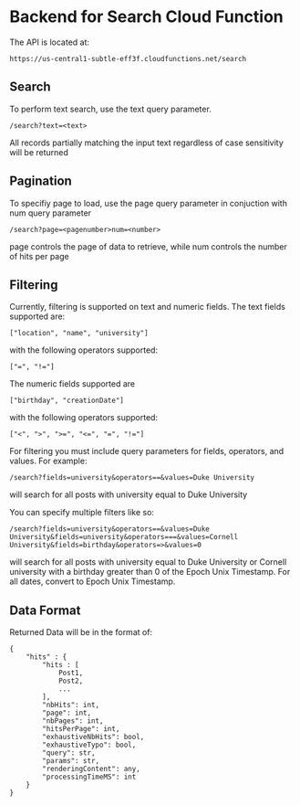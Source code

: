 # Backend for Search Cloud Function

The API is located at:
```
https://us-central1-subtle-eff3f.cloudfunctions.net/search
```

## Search

To perform text search, use the text query parameter. 

```
/search?text=<text>
```

All records partially matching the input text regardless of case sensitivity will be returned

## Pagination

To specifiy page to load, use the page query parameter in conjuction with num query parameter

```
/search?page=<pagenumber>num=<number>
```

page controls the page of data to retrieve, while num controls the number of hits per page

## Filtering

Currently, filtering is supported on text and numeric fields. 
The text fields supported are:
```
["location", "name", "university"]
```
with the following operators supported:
```
["=", "!="]
```

The numeric fields supported are
```
["birthday", "creationDate"]
```
with the following operators supported:
```
["<", ">", ">=", "<=", "=", "!="]
```

For filtering you must include query parameters for fields, operators, and values. 
For example:
```
/search?fields=university&operators==&values=Duke University
```
will search for all posts with university equal to Duke University

You can specify multiple filters like so:
```
/search?fields=university&operators==&values=Duke University&fields=university&operators===&values=Cornell University&fields=birthday&operators=>&values=0
```

will search for all posts with university equal to Duke University or Cornell university with a birthday greater than 0 of the Epoch Unix Timestamp. For all dates, convert to Epoch Unix Timestamp.

## Data Format

Returned Data will be in the format of:

```
{
    "hits" : {
        "hits : [
            Post1,
            Post2,
            ...
        ],
        "nbHits": int,
        "page": int,
        "nbPages": int,
        "hitsPerPage": int,
        "exhaustiveNbHits": bool,
        "exhaustiveTypo": bool,
        "query": str,
        "params": str,
        "renderingContent": any,
        "processingTimeMS": int
    }
}
```

